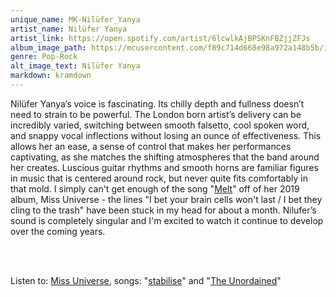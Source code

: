 ```yaml
---
unique_name: MK-Nilüfer_Yanya
artist_name: Nilüfer Yanya
artist_link: https://open.spotify.com/artist/6lcwlkAjBPSKnFBZjjZFJs
album_image_path: https://mcusercontent.com/f89c714d668e98a972a148b5b/images/91f9a5e6-5d44-9760-d208-7f2f30e85317.jpeg
genre: Pop-Rock
alt_image_text: Nilüfer Yanya
markdown: kramdown
---
```


Nilüfer Yanya’s voice is fascinating. Its chilly depth and fullness doesn’t need to strain to be powerful. The London born artist’s delivery can be incredibly varied, switching between smooth falsetto, cool spoken word, and snappy vocal inflections without losing an ounce of effectiveness. This allows her an ease, a sense of control that makes her performances captivating, as she matches the shifting atmospheres that the band around her creates. Luscious guitar rhythms and smooth horns are familiar figures in music that is centered around rock, but never quite fits comfortably in that mold. I simply can't get enough of the song "<a href="https://open.spotify.com/track/3zbvtH7AZF6pldwSvpdJtV">Melt</a>" off of her 2019 album, Miss Universe - the lines "I bet your brain cells won't last / I bet they cling to the trash" have been stuck in my head for about a month. Nilufer’s sound is completely singular and I'm excited to watch it continue to develop over the coming years.

<br>             
<br>
                    
Listen to: <a href="https://open.spotify.com/album/1kodX6YjT66DyInfVS6aGv">Miss Universe</a>, songs: "<a href="https://open.spotify.com/track/3JlNvjlxIlaQ4iQsnxPGct">stabilise</a>" and "<a href="https://open.spotify.com/track/1eVy4iBeZ2bPcebDl9WlP1">The Unordained</a>"
